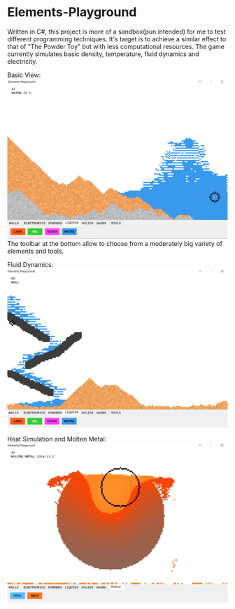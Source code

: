 # Elements-Playground

Written in C#, this project is more of a sandbox(pun intended) for me to test different programming techniques. It's target is to achieve a similar effect to that of "The Powder Toy" but with less computational resources. 
The game currently simulates basic density, temperature, fluid dynamics and electricity.

Basic View:
![Screenshot](https://raw.githubusercontent.com/thewildnath/Elements-Playground/master/Elements%20Playground/Pictures/Capture1.PNG)
The toolbar at the bottom allow to choose from a moderately big variety of elements and tools.

Fluid Dynamics:
![Screenshot](https://raw.githubusercontent.com/thewildnath/Elements-Playground/master/Elements%20Playground/Pictures/Capture2.PNG)

Heat Simulation and Molten Metal:
![Screenshot](https://raw.githubusercontent.com/thewildnath/Elements-Playground/master/Elements%20Playground/Pictures/Capture3.PNG)
